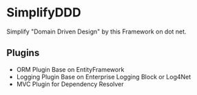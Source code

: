 # SimplifyDDD
Simplify "Domain Driven Design" by this Framework on dot net.

## Plugins
- ORM Plugin Base on EntityFramework
- Logging Plugin Base on Enterprise Logging Block or Log4Net
- MVC Plugin for Dependency Resolver
